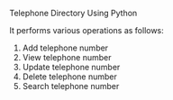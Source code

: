 Telephone Directory Using Python

It performs various operations as follows:
1. Add telephone number
2. View telephone number
3. Update telephone number
4. Delete telephone number
5. Search telephone number
